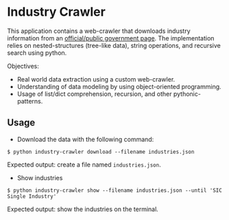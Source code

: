 # Industry Crawler

This application contains a web-crawler that downloads industry information from an [official/public government page](https://www.osha.gov/pls/imis/sic_manual.html). The implementation relies on nested-structures (tree-like data), string operations, and recursive search using python.

Objectives: 

* Real world data extraction using a custom web-crawler. 
* Understanding of data modeling by using object-oriented programming. 
* Usage of list/dict comprehension, recursion, and other pythonic-patterns. 


## Usage

* Download the data with the following command:

```commandline
$ python industry-crawler download --filename industries.json
```

Expected output: create a file named `industries.json`.

* Show industries

```commandline
$ python industry-crawler show --filename industries.json --until 'SIC Single Industry'
```

Expected output: show the industries on the terminal.
